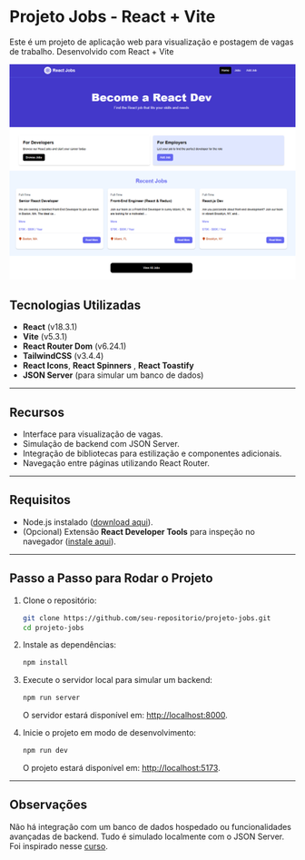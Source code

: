 # Projeto Jobs - React + Vite

Este é um projeto de aplicação web para visualização e postagem de vagas de trabalho. Desenvolvido com React + Vite

![Projeto Jobs](./src/assets/images/homePagePrint.png)

## Tecnologias Utilizadas

- **React** (v18.3.1)
- **Vite** (v5.3.1)
- **React Router Dom** (v6.24.1)
- **TailwindCSS** (v3.4.4)
- **React Icons**, **React Spinners** , **React Toastify**
- **JSON Server** (para simular um banco de dados)

---

## Recursos

- Interface para visualização de vagas.
- Simulação de backend com JSON Server.
- Integração de bibliotecas para estilização e componentes adicionais.
- Navegação entre páginas utilizando React Router.

---

## Requisitos

- Node.js instalado ([download aqui](https://nodejs.org/)).
- (Opcional) Extensão **React Developer Tools** para inspeção no navegador ([instale aqui](https://chrome.google.com/webstore/detail/react-developer-tools/fmkadmapgofadopljbjfkapdkoienihi)).

---

## Passo a Passo para Rodar o Projeto

1. Clone o repositório:

   ```bash
   git clone https://github.com/seu-repositorio/projeto-jobs.git
   cd projeto-jobs
   ```

2. Instale as dependências:

   ```bash
   npm install
   ```

3. Execute o servidor local para simular um backend:

   ```bash
   npm run server
   ```

   O servidor estará disponível em: [http://localhost:8000](http://localhost:8000).

4. Inicie o projeto em modo de desenvolvimento:
   ```bash
   npm run dev
   ```
   O projeto estará disponível em: [http://localhost:5173](http://localhost:5173).

---

## Observações

Não há integração com um banco de dados hospedado ou funcionalidades avançadas de backend. Tudo é simulado localmente com o JSON Server. Foi inspirado nesse [curso](https://www.youtube.com/watch?v=LDB4uaJ87e0).
